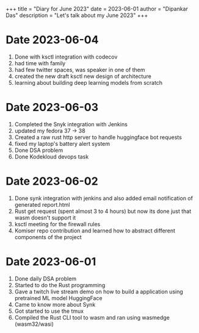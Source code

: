 +++
title = "Diary for June 2023"
date = 2023-06-01
author = "Dipankar Das"
description = "Let's talk about my June 2023"
+++

# Date 2023-06-04
1. Done with ksctl integration with codecov
2. had time with family
3. had few twitter spaces, was speaker in one of them
4. created the new draft ksctl new design of architecture
5. learning about building deep learning models from scratch

# Date 2023-06-03
1. Completed the Snyk integration with Jenkins
2. updated my fedora 37 -> 38
3. Created a raw rust http server to handle huggingface bot requests
4. fixed my laptop's battery alert system
5. Done DSA problem
6. Done Kodekloud devops task


# Date 2023-06-02
1. Done synk integration with jenkins and also added email notification of generated report.html
2. Rust get request (spent almost 3 to 4 hours) but now its done just that wasm doesn't support it
3. ksctl meeting for the firewall rules
4. Komiser repo contribution and learned how to abstract different components of the project

# Date 2023-06-01
1. Done daily DSA problem
2. Started to do the Rust programming
3. Gave a twitch live stream demo on how to build a application using pretrained ML model HuggingFace
4. Came to know more about Synk
5. Got started to use the tmux
6. Compiled the Rust CLI tool to wasm and ran using wasmedge (wasm32/wasi)

